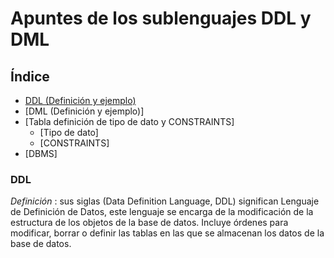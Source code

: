 # Apuntes de los sublenguajes DDL y DML

## Índice

* [DDL (Definición y ejemplo)](#DDL)
* [DML (Definición y ejemplo)]
* [Tabla definición de tipo de dato y CONSTRAINTS]
    * [Tipo de dato]
    * [CONSTRAINTS]
* [DBMS]

### DDL

*Definición* : sus siglas (Data Definition Language, DDL) significan Lenguaje de Definición de Datos,
               este lenguaje se encarga de la modificación de la estructura de los objetos de la base
               de datos. Incluye órdenes para modificar, borrar o definir las tablas en las que se 
               almacenan los datos de la base de datos. 
